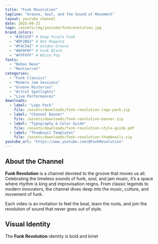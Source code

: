 ```yaml
---
title: "Funk Revolution"
tagline: "Groove, Soul, and the Sound of Movement"
layout: youtube_channel
date: 2025-08-21
logo: /assets/img/youtube/funkrevolution.jpg
brand_colors:
  - "#3D155F" # Deep Purple Funk
  - "#DF2B63" # Hot Magenta
  - "#F4C542" # Golden Groove
  - "#0F0F0F" # Funk Black
  - "#FFFFFF" # White Pop
fonts:
  - "Bebas Neue"
  - "Montserrat"
categories:
  - "Funk Classics"
  - "Modern Jam Sessions"
  - "Groove Histories"
  - "Artist Spotlights"
  - "Live Performances"
downloads:
  - label: "Logo Pack"
    file: /assets/downloads/funk-revolution-logo-pack.zip
  - label: "Channel Banner"
    file: /assets/downloads/funk-revolution-banner.zip
  - label: "Typography & Color Guide"
    file: /assets/downloads/funk-revolution-style-guide.pdf
  - label: "Thumbnail Templates"
    file: /assets/downloads/funk-revolution-thumbnails.zip
youtube_url: "https://www.youtube.com/@FunkRevolution"
---
```


## About the Channel  
**Funk Revolution** is a channel devoted to the groove that moves us all. Celebrating the timeless sounds of funk, soul, and jam music, it’s a space where rhythm is king and improvisation reigns. From classic legends to modern innovators, the channel dives deep into the music, culture, and movement of funk.  

Each video is an invitation to feel the beat, learn the roots, and join the revolution of sound that never goes out of style.  

## Visual Identity  
The **Funk Revolution** identity is bold and kinet
